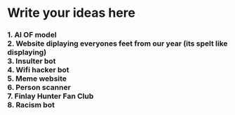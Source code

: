 # Write your ideas here

<h3>
1. AI OF model
<br>
2. Website diplaying everyones feet from our year (its spelt like displaying)
<br>
3. Insulter bot
<br>
4. Wifi hacker bot
<br>
5. Meme website
<br>
6. Person scanner 
  <br>
7. Finlay Hunter Fan Club  
<br>
8. Racism bot
</h3>


